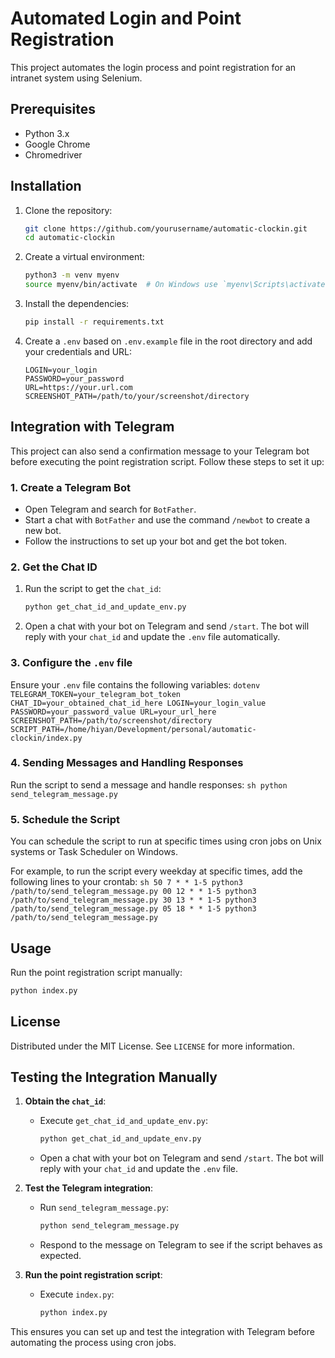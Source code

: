 
# Automated Login and Point Registration

This project automates the login process and point registration for an intranet system using Selenium.

## Prerequisites

- Python 3.x
- Google Chrome
- Chromedriver

## Installation

1. Clone the repository:
    ```sh
    git clone https://github.com/yourusername/automatic-clockin.git
    cd automatic-clockin
    ```
2. Create a virtual environment:
    ```sh
    python3 -m venv myenv
    source myenv/bin/activate  # On Windows use `myenv\Scripts\activate`
    ```
3. Install the dependencies:
    ```sh
    pip install -r requirements.txt
    ```
4. Create a `.env` based on `.env.example` file in the root directory and add your credentials and URL:
    ```dotenv
    LOGIN=your_login
    PASSWORD=your_password
    URL=https://your.url.com
    SCREENSHOT_PATH=/path/to/your/screenshot/directory
    ```

## Integration with Telegram

This project can also send a confirmation message to your Telegram bot before executing the point registration script. Follow these steps to set it up:

### 1. Create a Telegram Bot

- Open Telegram and search for `BotFather`.
- Start a chat with `BotFather` and use the command `/newbot` to create a new bot.
- Follow the instructions to set up your bot and get the bot token.

### 2. Get the Chat ID

1. Run the script to get the `chat_id`:
    ```sh
    python get_chat_id_and_update_env.py
    ```
2. Open a chat with your bot on Telegram and send `/start`. The bot will reply with your `chat_id` and update the `.env` file automatically.

### 3. Configure the `.env` file

Ensure your `.env` file contains the following variables:
    ```dotenv
    TELEGRAM_TOKEN=your_telegram_bot_token
    CHAT_ID=your_obtained_chat_id_here
    LOGIN=your_login_value
    PASSWORD=your_password_value
    URL=your_url_here
    SCREENSHOT_PATH=/path/to/screenshot/directory
    SCRIPT_PATH=/home/hiyan/Development/personal/automatic-clockin/index.py
    ```

### 4. Sending Messages and Handling Responses

Run the script to send a message and handle responses:
    ```sh
    python send_telegram_message.py
    ```

### 5. Schedule the Script

You can schedule the script to run at specific times using cron jobs on Unix systems or Task Scheduler on Windows.

For example, to run the script every weekday at specific times, add the following lines to your crontab:
    ```sh
    50 7 * * 1-5 python3 /path/to/send_telegram_message.py
    00 12 * * 1-5 python3 /path/to/send_telegram_message.py
    30 13 * * 1-5 python3 /path/to/send_telegram_message.py
    05 18 * * 1-5 python3 /path/to/send_telegram_message.py
    ```

## Usage

Run the point registration script manually:
```sh
python index.py
```

## License

Distributed under the MIT License. See `LICENSE` for more information.

## Testing the Integration Manually

1. **Obtain the `chat_id`**:
   - Execute `get_chat_id_and_update_env.py`:
     ```sh
     python get_chat_id_and_update_env.py
     ```
   - Open a chat with your bot on Telegram and send `/start`. The bot will reply with your `chat_id` and update the `.env` file.

2. **Test the Telegram integration**:
   - Run `send_telegram_message.py`:
     ```sh
     python send_telegram_message.py
     ```
   - Respond to the message on Telegram to see if the script behaves as expected.

3. **Run the point registration script**:
   - Execute `index.py`:
     ```sh
     python index.py
     ```

This ensures you can set up and test the integration with Telegram before automating the process using cron jobs.